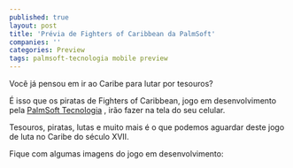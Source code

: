 ```yaml
---
published: true
layout: post
title: 'Prévia de Fighters of Caribbean da PalmSoft'
companies: ''
categories: Preview
tags: palmsoft-tecnologia mobile preview
---
```

Você já pensou em ir ao Caribe para lutar por tesouros?

É isso que os piratas de Fighters of Caribbean, jogo em desenvolvimento pela <a href="{{ site.baseurl }}/index.php?p=cl&amp;t=19&amp;idd=38">PalmSoft Tecnologia</a>
, irão fazer na tela do seu celular.

Tesouros, piratas, lutas e muito mais é o que podemos aguardar deste jogo de luta no Caribe do século XVII.

Fique com algumas imagens do jogo em desenvolvimento:


 
 
